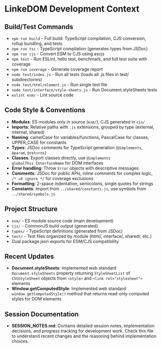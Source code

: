 # LinkeDOM Development Context

## Build/Test Commands

-  `npm run build` - Full build: TypeScript compilation, CJS conversion, rollup bundling, and tests
-  `npm run tsc` - TypeScript compilation (generates types from JSDoc)
-  `npm run cjs` - Convert ESM to CJS using ascjs
-  `npm test` - Run ESLint, hello test, benchmark, and full test suite with coverage
-  `npm run coverage` - Generate coverage report
-  `node test/index.js` - Run all tests (loads all .js files in test/ subdirectories)
-  `node test/html/element.js` - Run single test file
-  `node test/interface/style-sheets.js` - Run Document.styleSheets tests
-  `eslint esm/` - Lint source code

## Code Style & Conventions

-  **Modules**: ES modules only in source (`esm/`), CJS generated in `cjs/`
-  **Imports**: Relative paths with `.js` extensions, grouped by type (external, internal, shared)
-  **Naming**: camelCase for variables/functions, PascalCase for classes, UPPER_CASE for constants
-  **Types**: JSDoc comments for TypeScript generation (`@implements`, `@param`, `@returns`)
-  **Classes**: Export classes directly, use `@implements globalThis.InterfaceName` for DOM interfaces
-  **Error handling**: Throw `Error` objects with descriptive messages
-  **Comments**: JSDoc for public APIs, inline comments for complex logic, `/* c8 ignore */` for coverage exclusions
-  **Formatting**: 2-space indentation, semicolons, single quotes for strings
-  **Constants**: Import from `../shared/constants.js`, use symbols from `../shared/symbols.js`

## Project Structure

-  `esm/` - ES module source code (main development)
-  `cjs/` - CommonJS build output (generated)
-  `types/` - TypeScript definitions (generated from JSDoc)
-  `test/` - Test files organized by module (html/, interface/, shared/, etc.)
-  Dual package.json exports for ESM/CJS compatibility

## Recent Updates

-  **Document.styleSheets**: Implemented web standard `Document.styleSheets` property returning `StyleSheetList` of `CSSStyleSheet` objects from `<style>` and `<link rel="stylesheet">` elements
-  **Window.getComputedStyle**: Implemented web standard `window.getComputedStyle()` method that returns read-only computed styles for DOM elements

## Session Documentation

-  **SESSION_NOTES.md**: Contains detailed session notes, implementation decisions, and progress tracking for development work. Check this file to understand recent changes and the reasoning behind implementation choices.
